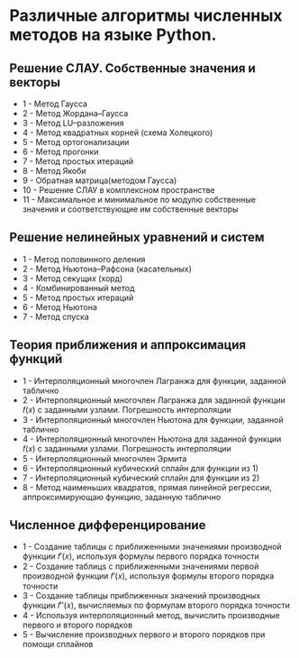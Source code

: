 # Различные алгоритмы численных методов на языке Python.
## Решение СЛАУ. Собственные значения и векторы
+ 1 - Метод Гаусса
+ 2 - Метод Жордана–Гаусса
+ 3 - Метод LU–разложения
+ 4 - Метод квадратных корней (схема Холецкого)
+ 5 - Метод ортогонализации
+ 6 - Метод прогонки
+ 7 - Метод простых итераций
+ 8 - Метод Якоби
+ 9 - Обратная матрица(методом Гаусса)
+ 10 - Решение СЛАУ в комплексном пространстве
+ 11 - Максимальное и минимальное по модулю собственные значения и соответствующие им собственные векторы

## Решение нелинейных уравнений и систем
+ 1 - Метод половинного деления
+ 2 - Метод Ньютона–Рафсона (касательных)
+ 3 - Метод секущих (хорд)
+ 4 - Комбинированный метод
+ 5 - Метод простых итераций
+ 6 - Метод Ньютона 
+ 7 - Метод спуска

## Теория приближения и аппроксимация функций
+ 1 - Интерполяционный многочлен Лагранжа для функции, заданной таблично
+ 2 - Интерполяционный многочлен Лагранжа для заданной функции 𝑓(𝑥) с заданными узлами. Погрешность интерполяции
+ 3 - Интерполяционный многочлен Ньютона для функции, заданной таблично
+ 4 - Интерполяционный многочлен Ньютона для заданной функции 𝑓(𝑥) с заданными узлами. Погрешность интерполяции
+ 5 - Интерполяционный многочлен Эрмита
+ 6 - Интерполяционный кубический сплайн для функции из 1) 
+ 7 - Интерполяционный кубический сплайн для функции из 2)
+ 8 - Метод наименьших квадратов, прямая линейной регрессии, аппроксимирующаю функцию, заданную таблично

## Численное дифференцирование
+ 1 - Создание таблицы с приближенными значениями производной функции 𝑓′(𝑥), используя формулы первого порядка точности
+ 2 - Создание таблицs с приближенными значениями первой производной функции 𝑓′(𝑥), используя формулы второго порядка точности
+ 3 - Создание таблицы приближенных значений производных функции 𝑓′′(𝑥), вычисляемых по формулам второго порядка точности
+ 4 - Используя интерполяционный метод, вычислить производные первого и второго порядков
+ 5 - Вычисление производных первого и второго порядков при помощи сплайнов
